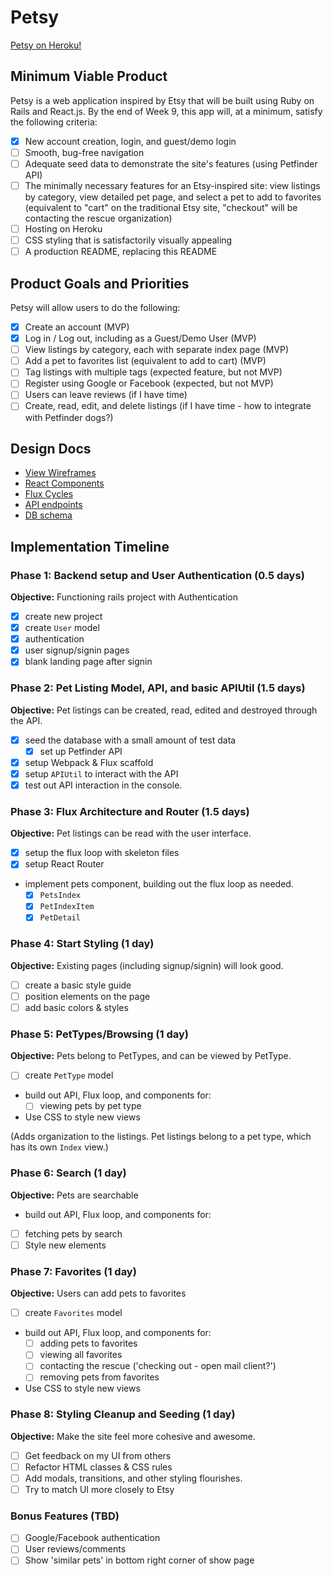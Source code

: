 # Petsy

[Petsy on Heroku!][Petsy]

[Petsy]: http://petsypets.herokuapp.com

## Minimum Viable Product

Petsy is a web application inspired by Etsy that will be built using Ruby on Rails and React.js.  By the end of Week 9, this app will, at a minimum, satisfy the following criteria:

- [x] New account creation, login, and guest/demo login
- [ ] Smooth, bug-free navigation
- [ ] Adequate seed data to demonstrate the site's features (using Petfinder API)
- [ ] The minimally necessary features for an Etsy-inspired site: view listings by category, view detailed pet page, and select a pet to add to favorites (equivalent to "cart" on the traditional Etsy site, "checkout" will be contacting the rescue organization)
- [ ] Hosting on Heroku
- [ ] CSS styling that is satisfactorily visually appealing
- [ ] A production README, replacing this README

## Product Goals and Priorities

Petsy will allow users to do the following:

<!-- This is a Markdown checklist. Use it to keep track of your
progress. Put an x between the brackets for a checkmark: [x] -->

- [x] Create an account (MVP)
- [x] Log in / Log out, including as a Guest/Demo User (MVP)
- [ ] View listings by category, each with separate index page (MVP)
- [ ] Add a pet to favorites list (equivalent to add to cart) (MVP)
- [ ] Tag listings with multiple tags (expected feature, but not MVP)
- [ ] Register using Google or Facebook (expected, but not MVP)
- [ ] Users can leave reviews (if I have time)
- [ ] Create, read, edit, and delete listings (if I have time - how to integrate with Petfinder dogs?)

## Design Docs
* [View Wireframes][views]
* [React Components][components]
* [Flux Cycles][flux-cycles]
* [API endpoints][api-endpoints]
* [DB schema][schema]

[views]: ./docs/wireframes
[components]: ./docs/components.md
[flux-cycles]: ./docs/flux-cycles.md
[api-endpoints]: ./docs/api-endpoints.md
[schema]: ./docs/schema.md

## Implementation Timeline

### Phase 1: Backend setup and User Authentication (0.5 days)

**Objective:** Functioning rails project with Authentication

- [x] create new project
- [x] create `User` model
- [x] authentication
- [x] user signup/signin pages
- [x] blank landing page after signin

### Phase 2: Pet Listing Model, API, and basic APIUtil (1.5 days)

**Objective:** Pet listings can be created, read, edited and destroyed through the API.

- [x] seed the database with a small amount of test data
  - [x] set up Petfinder API
- [x] setup Webpack & Flux scaffold
- [x] setup `APIUtil` to interact with the API
- [x] test out API interaction in the console.

### Phase 3: Flux Architecture and Router (1.5 days)

**Objective:** Pet listings can be read with the user interface.

- [x] setup the flux loop with skeleton files
- [x] setup React Router
- implement pets component, building out the flux loop as needed.
  - [x] `PetsIndex`
  - [x] `PetIndexItem`
  - [x] `PetDetail`

### Phase 4: Start Styling (1 day)

**Objective:** Existing pages (including signup/signin) will look good.

- [ ] create a basic style guide
- [ ] position elements on the page
- [ ] add basic colors & styles

### Phase 5: PetTypes/Browsing (1 day)

**Objective:** Pets belong to PetTypes, and can be viewed by PetType.

- [ ] create `PetType` model
- build out API, Flux loop, and components for:
  - [ ] viewing pets by pet type
- Use CSS to style new views

(Adds organization to the listings. Pet listings belong to a pet type,
which has its own `Index` view.)

### Phase 6: Search (1 day)

**Objective:** Pets are searchable

- build out API, Flux loop, and components for:
- [ ] fetching pets by search
- [ ] Style new elements

### Phase 7: Favorites (1 day)

**Objective:** Users can add pets to favorites

- [ ] create `Favorites` model
- build out API, Flux loop, and components for:
  - [ ] adding pets to favorites
  - [ ] viewing all favorites
  - [ ] contacting the rescue ('checking out - open mail client?')
  - [ ] removing pets from favorites
- Use CSS to style new views


### Phase 8: Styling Cleanup and Seeding (1 day)

**Objective:** Make the site feel more cohesive and awesome.

- [ ] Get feedback on my UI from others
- [ ] Refactor HTML classes & CSS rules
- [ ] Add modals, transitions, and other styling flourishes.
- [ ] Try to match UI more closely to Etsy

### Bonus Features (TBD)
- [ ] Google/Facebook authentication
- [ ] User reviews/comments
- [ ] Show 'similar pets' in bottom right corner of show page

[phase-onetwo]: ./docs/phases/phase1-2.md
[phase-threefour]: ./docs/phases/phase3-4.md
[phase-fivesix]: ./docs/phases/phase5-6.md
[phase-seveneight]: ./docs/phases/phase7-8.md
